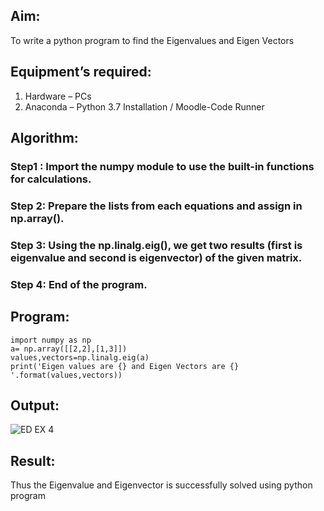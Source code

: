 
## Aim:
To write a python program to find the Eigenvalues and Eigen Vectors
## Equipment’s required:
1. 	Hardware – PCs
2. 	Anaconda – Python 3.7 Installation / Moodle-Code Runner
## Algorithm:
### Step1 : Import the numpy module to use the built-in functions for calculations.
### Step 2: Prepare the lists from each equations and assign in np.array().
### Step 3: Using the np.linalg.eig(), we get two results (first is eigenvalue and second is eigenvector) of the given matrix.
### Step 4: End of the program.

## Program:
```
import numpy as np
a= np.array([[2,2],[1,3]])
values,vectors=np.linalg.eig(a)
print('Eigen values are {} and Eigen Vectors are {} '.format(values,vectors))
```


## Output:

![ED EX 4](https://github.com/user-attachments/assets/13da462a-02fc-4df7-88ad-8aa9bcca354a)



## Result:
Thus the Eigenvalue and Eigenvector is successfully solved using python program
